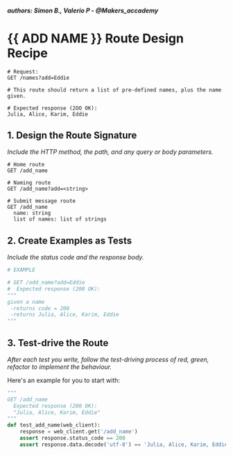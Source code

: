 ##### authors: Simon B., Valerio P - @Makers_accademy
# {{ ADD NAME }} Route Design Recipe
```
# Request:
GET /names?add=Eddie

# This route should return a list of pre-defined names, plus the name given.

# Expected response (2OO OK):
Julia, Alice, Karim, Eddie
```
## 1. Design the Route Signature

_Include the HTTP method, the path, and any query or body parameters._

```
# Home route
GET /add_name

# Naming route
GET /add_name?add=<string>

# Submit message route
GET /add_name
  name: string
  list of names: list of strings
```

## 2. Create Examples as Tests
_Include the status code and the response body._

```python
# EXAMPLE

# GET /add_name?add=Eddie
#  Expected response (200 OK):
"""
given a name
 -returns code = 200
 -returns Julia, Alice, Karim, Eddie
"""

```

## 3. Test-drive the Route

_After each test you write, follow the test-driving process of red, green, refactor to implement the behaviour._

Here's an example for you to start with:

```python
"""
GET /add_name
  Expected response (200 OK):
  "Julia, Alice, Karim, Eddie"
"""
def test_add_name(web_client):
    response = web_client.get('/add_name')
    assert response.status_code == 200
    assert response.data.decode('utf-8') == 'Julia, Alice, Karim, Eddie'



